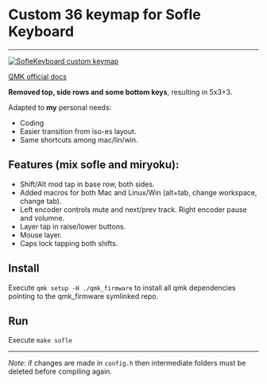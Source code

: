 # Custom 36 keymap for Sofle Keyboard

---

[![SofleKeyboard custom keymap](https://api.microlink.io/?url=http%3A%2F%2Fwww.keyboard-layout-editor.com%2F%23%2Fgists%2Fbf533ff812829bf261ab7ea44d985077&screenshot=true&meta=false&embed=screenshot.url&element=%23keyboard-bg)](http://www.keyboard-layout-editor.com/#/gists/bf533ff812829bf261ab7ea44d985077)

[QMK official docs](https://docs.qmk.fm/#/)


**Removed top, side rows and some bottom keys**, resulting in 5x3+3.

Adapted to **my** personal needs:

- Coding
- Easier transition from iso-es layout.
- Same shortcuts among mac/lin/win.

## Features (mix sofle and miryoku):

- Shift/Alt mod tap in base row, both sides.
- Added macros for both Mac and Linux/Win (alt+tab, change workspace, change tab).
- Left encoder controls mute and next/prev track. Right encoder pause and volumne.
- Layer tap in raise/lower buttons.
- Mouse layer.
- Caps lock tapping both shifts.

## Install

Execute `qmk setup -H ./qmk_firmware` to install all qmk dependencies pointing to the qmk_firmware symlinked repo.

## Run

Execute `make sofle`

---

_Note_: if changes are made in `config.h` then intermediate folders must be deleted before compiling again.
